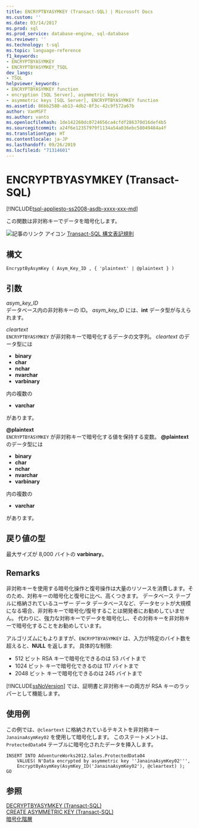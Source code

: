 ```yaml
---
title: ENCRYPTBYASYMKEY (Transact-SQL) | Microsoft Docs
ms.custom: ''
ms.date: 03/14/2017
ms.prod: sql
ms.prod_service: database-engine, sql-database
ms.reviewer: ''
ms.technology: t-sql
ms.topic: language-reference
f1_keywords:
- ENCRYPTBYASYMKEY
- ENCRYPTBYASYMKEY_TSQL
dev_langs:
- TSQL
helpviewer_keywords:
- ENCRYPTBYASYMKEY function
- encryption [SQL Server], asymmetric keys
- asymmetric keys [SQL Server], ENCRYPTBYASYMKEY function
ms.assetid: 86bb2588-ab13-4db2-8f3c-42c9f572a67b
author: VanMSFT
ms.author: vanto
ms.openlocfilehash: 1de142260dc0724656ca4cfdf286370d16def4b5
ms.sourcegitcommit: a24f6e12357979f1134a54a036ebc58049484a4f
ms.translationtype: HT
ms.contentlocale: ja-JP
ms.lasthandoff: 09/26/2019
ms.locfileid: "71314601"
---
```

# <a name="encryptbyasymkey-transact-sql"></a>ENCRYPTBYASYMKEY (Transact-SQL)
[!INCLUDE[tsql-appliesto-ss2008-asdb-xxxx-xxx-md](../../includes/tsql-appliesto-ss2008-asdb-xxxx-xxx-md.md)]

この関数は非対称キーでデータを暗号化します。  
  
 ![記事のリンク アイコン](../../database-engine/configure-windows/media/topic-link.gif "記事のリンク アイコン") [Transact-SQL 構文表記規則](../../t-sql/language-elements/transact-sql-syntax-conventions-transact-sql.md)  
  
## <a name="syntax"></a>構文  
  
```  
EncryptByAsymKey ( Asym_Key_ID , { 'plaintext' | @plaintext } )  
```  
  
## <a name="arguments"></a>引数  
*asym_key_ID*  
データベース内の非対称キーの ID。 *asym_key_ID* には、**int** データ型が与えられます。  
  
*cleartext*  
`ENCRYPTBYASYMKEY` が非対称キーで暗号化するデータの文字列。 *cleartext* のデータ型には
 
+ **binary**
+ **char**
+ **nchar**
+ **nvarchar**
+ **varbinary**
  
内の複数の
  
+ **varchar**
 
があります。  
  
**\@plaintext**  
`ENCRYPTBYASYMKEY` が非対称キーで暗号化する値を保持する変数。 **\@plaintext** のデータ型には
  
+ **binary**
+ **char**
+ **nchar**
+ **nvarchar**
+ **varbinary**
  
内の複数の
  
+ **varchar**
 
があります。  
  
## <a name="return-types"></a>戻り値の型  
最大サイズが 8,000 バイトの **varbinary**。  
  
## <a name="remarks"></a>Remarks  
非対称キーを使用する暗号化操作と復号操作は大量のリソースを消費します。そのため、対称キーの暗号化と復号に比べ、高くつきます。 データベース テーブルに格納されているユーザー データ データベースなど、データセットが大規模になる場合、非対称キーで暗号化/復号することは開発者にお勧めしていません。 代わりに、強力な対称キーでデータを暗号化し、その対称キーを非対称キーで暗号化することをお勧めしています。  
  
アルゴリズムにもよりますが、`ENCRYPTBYASYMKEY` は、入力が特定のバイト数を超えると、**NULL** を返します。 具体的な制限:

+ 512 ビット RSA キーで暗号化できるのは 53 バイトまで
+ 1024 ビット キーで暗号化できるのは 117 バイトまで
+ 2048 ビット キーで暗号化できるのは 245 バイトまで

[!INCLUDE[ssNoVersion](../../includes/ssnoversion-md.md)] では、証明書と非対称キーの両方が RSA キーのラッパーとして機能します。  
  
## <a name="examples"></a>使用例  
この例では、`@cleartext` に格納されているテキストを非対称キー `JanainaAsymKey02` を使用して暗号化します。 このステートメントは、`ProtectedData04` テーブルに暗号化されたデータを挿入します。  
  
```  
INSERT INTO AdventureWorks2012.Sales.ProtectedData04   
    VALUES( N'Data encrypted by asymmetric key ''JanainaAsymKey02''',  
    EncryptByAsymKey(AsymKey_ID('JanainaAsymKey02'), @cleartext) );  
GO  
```  
  
## <a name="see-also"></a>参照  
 [DECRYPTBYASYMKEY &#40;Transact-SQL&#41;](../../t-sql/functions/decryptbyasymkey-transact-sql.md)   
 [CREATE ASYMMETRIC KEY &#40;Transact-SQL&#41;](../../t-sql/statements/create-asymmetric-key-transact-sql.md)   
 [暗号化階層](../../relational-databases/security/encryption/encryption-hierarchy.md)  
  
